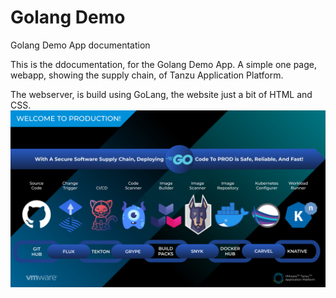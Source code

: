 # Golang Demo

Golang Demo App documentation

This is the ddocumentation, for the Golang Demo App. A simple one page, webapp, showing the supply chain, of Tanzu Application Platform.

The webserver, is build using GoLang, the website just a bit of HTML and CSS.
![image](/app/html/tap-into-prod.png)
